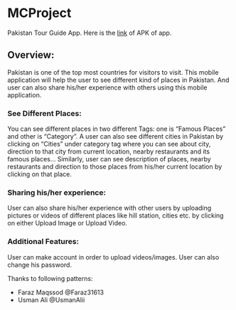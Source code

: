 # MCProject
Pakistan Tour Guide App. 
Here is the [link](https://drive.google.com/file/d/1CiP2JBjeiJwdR_UiZ8O7wrARN1bW1pkN/view?usp=sharing) of APK of app. 
## Overview:
Pakistan is one of the top most countries for visitors to visit. This mobile application will help the user to see different kind of places in Pakistan. And user can also share his/her experience with others using this mobile application.
### See Different Places:
You can see different places in two different Tags: 
one is “Famous Places” and other is “Category”.
A user can also see different cities in Pakistan by clicking on “Cities” under category tag where you can see about city, direction to that city from current location, nearby restaurants and its famous places… Similarly, user can see description of places, nearby restaurants and direction to those places from his/her current location by clicking on that place.
### Sharing his/her experience:
User can also share his/her experience with other users by uploading pictures or videos of different places like hill station, cities etc. by clicking on either Upload Image or Upload Video.
### Additional Features:
User can make account in order to upload videos/images. User can also change his password.

Thanks to following patterns: 
- Faraz Maqssod @Faraz31613
- Usman Ali @UsmanAlii

